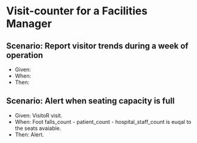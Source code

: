 # Visit-counter for a Facilities Manager

## Scenario: Report visitor trends during a week of operation

- Given:
- When:
- Then:

## Scenario: Alert when seating capacity is full

- Given: VisitoR visit.
- When: Foot falls_count - patient_count - hospital_staff_count is euqal to the seats avaiable.
- Then: Alert.
